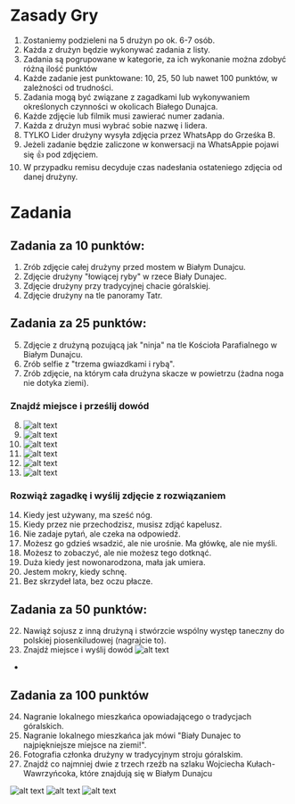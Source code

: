 # Zasady Gry
1. Zostaniemy podzieleni na 5 drużyn po ok. 6-7 osób.
2. Każda z drużyn będzie wykonywać zadania z listy.
3. Zadania są pogrupowane w kategorie, za ich wykonanie można zdobyć różną ilość punktów 
4. Każde zadanie jest punktowane: 10, 25, 50 lub nawet 100 punktów, w zależności od trudności.
5. Zadania mogą być związane z zagadkami lub wykonywaniem określonych czynności w okolicach Białego Dunajca.
6. Każde zdjęcie lub filmik musi zawierać numer zadania.
7. Każda z drużyn musi wybrać sobie nazwę i lidera.
8. TYLKO Lider drużyny wysyła zdjęcia przez WhatsApp do Grześka B. 
9.  Jeżeli zadanie będzie zaliczone w konwersacji na WhatsAppie pojawi się 👍 pod zdjęciem.
10. W przypadku remisu decyduje czas nadesłania ostateniego zdjęcia od danej drużyny.

# Zadania
## Zadania za 10 punktów:

1.    Zrób zdjęcie całej drużyny przed mostem w Białym Dunajcu.
2.    Zdjęcie drużyny "łowiącej ryby" w rzece Biały Dunajec.
3.    Zdjęcie drużyny przy tradycyjnej chacie góralskiej.
4.    Zdjęcie drużyny na tle panoramy Tatr.

## Zadania za 25 punktów:
5.    Zdjęcie z drużyną pozującą jak "ninja" na tle Kościoła Parafialnego w Białym Dunajcu.
6.    Zrób selfie z "trzema gwiazdkami i rybą". 
7.    Zrób zdjęcie, na którym cała drużyna skacze w powietrzu (żadna noga nie dotyka ziemi).
 
### Znajdź miejsce i prześlij dowód
8.    ![alt text](image.png)
8.    ![alt text](image-1.png)
10.    ![alt text](image-2.png)
11.    ![alt text](image-3.png)
12.    ![alt text](image-6.png)
13.    ![alt text](image-7.png)
  
### Rozwiąż zagadkę i wyślij zdjęcie z rozwiązaniem
14.   Kiedy jest używany, ma sześć nóg.
15.   Kiedy przez nie przechodzisz, musisz zdjąć kapelusz.
16.   Nie zadaje pytań, ale czeka na odpowiedź.
17.   Możesz go gdzieś wsadzić, ale nie urośnie. Ma główkę, ale nie myśli.
18.   Możesz to zobaczyć, ale nie możesz tego dotknąć.
19.   Duża kiedy jest nowonarodzona, mała jak umiera.
20.   Jestem mokry, kiedy schnę.
21.   Bez skrzydeł lata, bez oczu płacze.
   

## Zadania za 50 punktów:
22.    Nawiąż sojusz z inną drużyną i stwórzcie wspólny występ taneczny do polskiej piosenkiludowej (nagrajcie to).
23.    Znajdź miejsce i wyślij dowód ![alt text](image-4.png)
- 
## Zadania za 100 punktów
 24.    Nagranie lokalnego mieszkańca opowiadającego o tradycjach góralskich.
 25.    Nagranie lokalnego mieszkańca jak mówi "Biały Dunajec to najpiękniejsze miejsce na ziemi!".
 26.    Fotografia członka drużyny w tradycyjnym stroju góralskim.
 27.    Znajdź co najmniej dwie z trzech rzeźb na szlaku Wojciecha Kułach-Wawrzyńcoka, które znajdują się w Białym Dunajcu 
   
   ![alt text](image-8.png) 
   ![alt text](image-9.png)
   ![alt text](image-11.png)